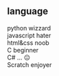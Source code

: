 ## language

python wizzard
<br>
javascript hater
<br>
html&css noob
<br>
C beginner
<br>
C# ... 😐
<br>
Scratch enjoyer
